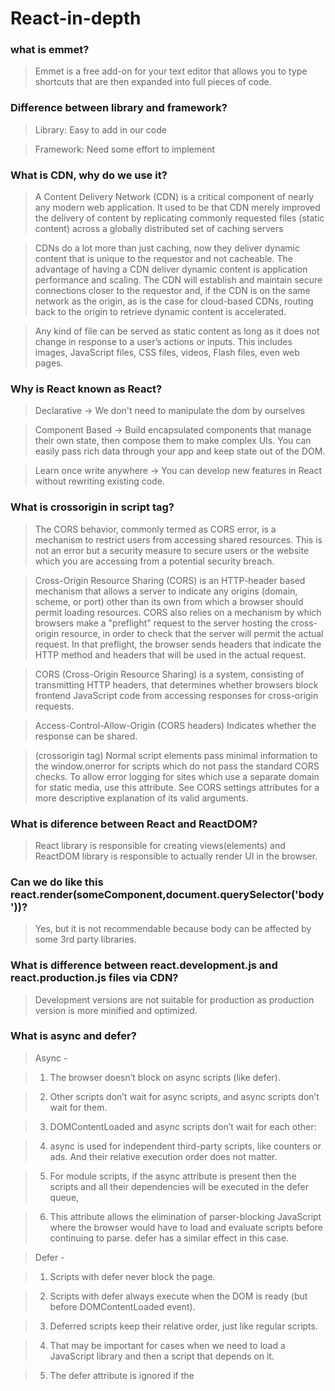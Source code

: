 # React-in-depth

### what is emmet?

> Emmet is a free add-on for your text editor that allows you to type shortcuts that are then expanded into full pieces of code.

### Difference between library and framework?

> Library: Easy to add in our code

> Framework: Need some effort to implement

### What is CDN, why do we use it?

> A Content Delivery Network (CDN) is a critical component of nearly any modern web application. It used to be that CDN merely improved the delivery of content by replicating commonly requested files (static content) across a globally distributed set of caching servers

> CDNs do a lot more than just caching, now they deliver dynamic content that is unique to the requestor and not cacheable. The advantage of having a CDN deliver dynamic content is application performance and scaling. The CDN will establish and maintain secure connections closer to the requestor and, if the CDN is on the same network as the origin, as is the case for cloud-based CDNs, routing back to the origin to retrieve dynamic content is accelerated.

> Any kind of file can be served as static content as long as it does not change in response to a user’s actions or inputs. This includes images, JavaScript files, CSS files, videos, Flash files, even web pages.

### Why is React known as React?

> Declarative ->
> We don't need to manipulate the dom by ourselves

> Component Based ->
> Build encapsulated components that manage their own state, then compose them to make complex UIs. You can easily pass rich data through your app and keep state out of the DOM.

> Learn once write anywhere ->
> You can develop new features in React without rewriting existing code.

### What is crossorigin in script tag?

> The CORS behavior, commonly termed as CORS error, is a mechanism to restrict users from accessing shared resources. This is not an error but a security measure to secure users or the website which you are accessing from a potential security breach.

> Cross-Origin Resource Sharing (CORS) is an HTTP-header based mechanism that allows a server to indicate any origins (domain, scheme, or port) other than its own from which a browser should permit loading resources. CORS also relies on a mechanism by which browsers make a "preflight" request to the server hosting the cross-origin resource, in order to check that the server will permit the actual request. In that preflight, the browser sends headers that indicate the HTTP method and headers that will be used in the actual request.

> CORS (Cross-Origin Resource Sharing) is a system, consisting of transmitting HTTP headers, that determines whether browsers block frontend JavaScript code from accessing responses for cross-origin requests.

> Access-Control-Allow-Origin (CORS headers)
> Indicates whether the response can be shared.

> (crossorigin tag) Normal script elements pass minimal information to the window.onerror for scripts which do not pass the standard CORS checks. To allow error logging for sites which use a separate domain for static media, use this attribute. See CORS settings attributes for a more descriptive explanation of its valid arguments.

### What is diference between React and ReactDOM?

> React library is responsible for creating views(elements) and ReactDOM library is responsible to actually render UI in the browser.

### Can we do like this react.render(someComponent,document.querySelector('body'))?

> Yes, but it is not recommendable because body can be affected by some 3rd party libraries.

### What is difference between react.development.js and react.production.js files via CDN?

> Development versions are not suitable for production as production version is more minified and optimized.

### What is async and defer?

> Async -

> 1. The browser doesn’t block on async scripts (like defer).

> 2. Other scripts don’t wait for async scripts, and async scripts don’t wait for them.

> 3. DOMContentLoaded and async scripts don’t wait for each other:

> 4. async is used for independent third-party scripts, like counters or ads. And their relative execution order does not matter.

> 5. For module scripts, if the async attribute is present then the scripts and all their dependencies will be executed in the defer queue,

> 6. This attribute allows the elimination of parser-blocking JavaScript where the browser would have to load and evaluate scripts before continuing to parse. defer has a similar effect in this case.

> Defer -

> 1. Scripts with defer never block the page.

> 2. Scripts with defer always execute when the DOM is ready (but before DOMContentLoaded event).

> 3. Deferred scripts keep their relative order, just like regular scripts.

> 4. That may be important for cases when we need to load a JavaScript library and then a script that depends on it.

> 5. The defer attribute is ignored if the <script> tag has no src.

> 6. The defer attribute has no effect on module scripts — they defer by default.

> In async, browser while parsing and building the dom if accounts async then it downloads and execute the async script parallelly without blocking the dom

> In defer, browser while parsing and building the dom if accounts then it download them at that time but executes after the dom build completes.
